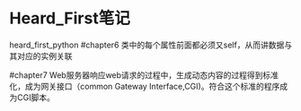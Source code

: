 # Heard_First笔记
heard_first_python
#chapter6
类中的每个属性前面都必须又self，从而讲数据与其对应的实例关联

#chapter7
Web服务器响应web请求的过程中，生成动态内容的过程得到标准化，成为网关接口（common Gateway Interface,CGI)。符合这个标准的程序成为CGI脚本。
